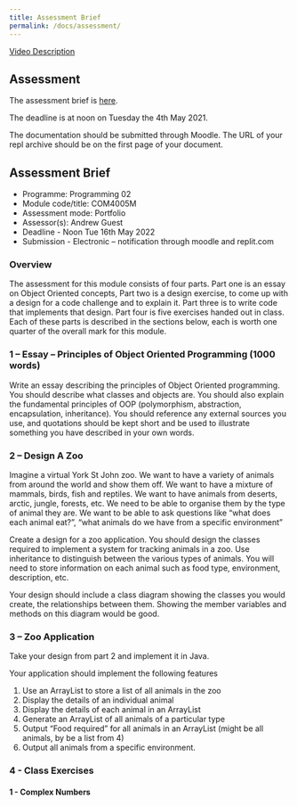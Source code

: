 ```yaml
---
title: Assessment Brief
permalink: /docs/assessment/
---
```


[Video Description](https://web.microsoftstream.com/video/0a1c00fe-2b99-4213-8dc9-803d82d4807a)

## Assessment

The assessment brief is [here](../../COM4005M-AssessmentBrief-2020-21.doc).

The deadline is at noon on Tuesday the 4th May 2021.

The documentation should be submitted through Moodle. The URL of your repl archive should be on the first page of your document.

## Assessment Brief

* Programme: Programming 02	
* Module code/title: COM4005M
* Assessment mode: Portfolio
* Assessor(s): Andrew Guest
* Deadline - Noon Tue 16th May 2022
* Submission - Electronic – notification through moodle and replit.com

### Overview

The assessment for this module consists of four parts. Part one is an essay on Object Oriented concepts, Part two is a design exercise, to come up with a design for a code challenge and to explain it. Part three is to write code that implements that design. Part four is five exercises handed out in class. Each of these parts is described in the sections below, each is worth one quarter of the overall mark for this module. 

### 1 – Essay – Principles of Object Oriented Programming (1000 words) 

Write an essay describing the principles of Object Oriented programming. You should describe what classes and objects are. You should also explain the fundamental principles of OOP (polymorphism, abstraction, encapsulation, inheritance). 
You should reference any external sources you use, and quotations should be kept short and be used to illustrate something you have described in your own words.

### 2 – Design A Zoo

Imagine a virtual York St John zoo. We want to have a variety of animals from around the world and show them off. We want to have a mixture of mammals, birds, fish and reptiles. We want to have animals from deserts, arctic, jungle, forests, etc. We need to be able to organise them by the type of animal they are. We want to be able to ask questions like “what does each animal eat?”, “what animals do we have from a specific environment”

Create a design for a zoo application. You should design the classes required to implement a system for tracking animals in a zoo. Use inheritance to distinguish between the various types of animals. You will need to store information on each animal such as food type, environment, description, etc.

Your design should include a class diagram showing the classes you would create, the relationships between them. Showing the member variables and methods on this diagram would be good.

### 3 – Zoo Application

Take your design from part 2 and implement it in Java. 

Your application should implement the following features
1.	Use an ArrayList to store a list of all animals in the zoo
2.	Display the details of an individual animal
3.	Display the details of each animal in an ArrayList
4.	Generate an ArrayList of all animals of a particular type
5.	Output “Food required” for all animals in an ArrayList (might be all animals, by be a list from 4)
6.	Output all animals from a specific environment.

### 4 - Class Exercises

#### 1 - Complex Numbers
